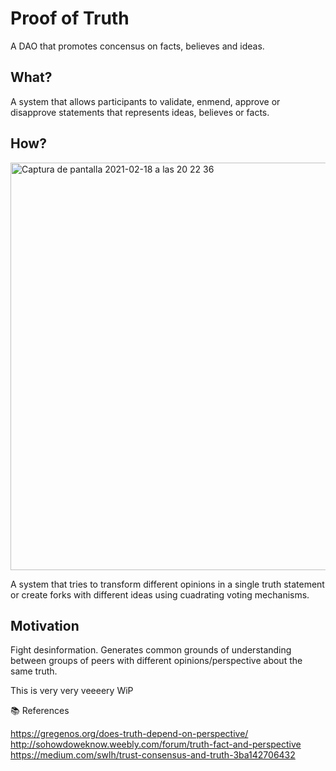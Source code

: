# Proof of Truth

A DAO that promotes concensus on facts, believes and ideas.

## What?

A system that allows participants to validate, enmend, approve or disapprove statements that represents ideas, believes or facts.


## How?
<img width="652" alt="Captura de pantalla 2021-02-18 a las 20 22 36" src="https://user-images.githubusercontent.com/71792/108409899-0cdc7e80-7227-11eb-917c-3fbcda21e2a4.png">

A system that tries to transform different opinions in a single truth statement or create forks with different ideas using cuadrating voting mechanisms.


## Motivation

Fight desinformation. Generates common grounds of understanding between groups of peers with different opinions/perspective about the same truth.

This is very very veeeery WiP


📚 References

https://gregenos.org/does-truth-depend-on-perspective/
http://sohowdoweknow.weebly.com/forum/truth-fact-and-perspective
https://medium.com/swlh/trust-consensus-and-truth-3ba142706432
